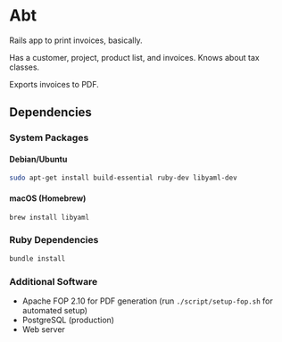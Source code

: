 Abt
===

Rails app to print invoices, basically.

Has a customer, project, product list, and invoices. Knows about tax classes.

Exports invoices to PDF.


Dependencies
------------

### System Packages

#### Debian/Ubuntu
```bash
sudo apt-get install build-essential ruby-dev libyaml-dev
```

#### macOS (Homebrew)
```bash
brew install libyaml
```

### Ruby Dependencies
```bash
bundle install
```

### Additional Software
- Apache FOP 2.10 for PDF generation (run `./script/setup-fop.sh` for automated setup)
- PostgreSQL (production)
- Web server

